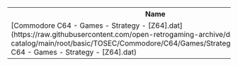 <table>
<tr><th>Name</th><th>Size</th></tr>
<tr><td>[Commodore C64 - Games - Strategy - [Z64].dat](https://raw.githubusercontent.com/open-retrogaming-archive/dat-catalog/main/root/basic/TOSEC/Commodore/C64/Games/Strategy/[Z64]/Commodore C64 - Games - Strategy - [Z64].dat)</td><td>89196</td></tr>
</table>
